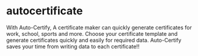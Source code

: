 # autocertificate

With Auto-Certify, A certificate maker can quickly generate certificates for work, school, sports and more.
Choose your certificate template and generate certificates quickly and easily for required data.
Auto-Certify saves your time from writing data to each certificate!!
